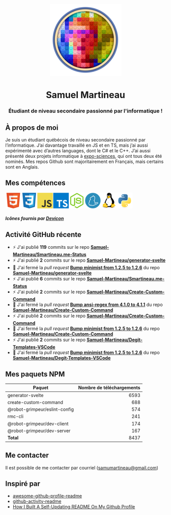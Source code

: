 <div align="middle">
  <img height="225" alt="avatar" src="https://raw.githubusercontent.com/Samuel-Martineau/Samuel-Martineau/master/avatar.png">
  <h1>Samuel Martineau</h1>
  <h3>Étudiant de niveau secondaire passionné par l'informatique !</h3>
</div>

## À propos de moi

Je suis un étudiant québécois de niveau secondaire passionné par l’informatique. J’ai davantage travaillé en JS et en TS, mais j’ai aussi expérimenté avec d’autres languages, dont le C# et le C++. J’ai aussi présenté deux projets informatique à [expo-sciences](https://technoscience.ca/programmes/expo-sciences/), qui ont tous deux été nominés. Mes repos Github sont majoritairement en Français, mais certains sont en Anglais.

## Mes compétences

<img alt="HTML5" src="https://raw.githubusercontent.com/devicons/devicon/master/icons/html5/html5-original.svg" width="50" title="HTML5" /><img alt="CSS3" src="https://raw.githubusercontent.com/devicons/devicon/master/icons/css3/css3-original.svg" width="50" title="CSS3" /><img alt="JavaScript" src="https://raw.githubusercontent.com/devicons/devicon/master/icons/javascript/javascript-original.svg" width="50" title="JavaScript" /><img alt="TypeScript" src="https://raw.githubusercontent.com/devicons/devicon/master/icons/typescript/typescript-original.svg" width="50" title="TypeScript" /><img alt="NodeJS" src="https://raw.githubusercontent.com/devicons/devicon/master/icons/nodejs/nodejs-original.svg" width="50" title="NodeJS" /><img alt="Yarn" src="https://raw.githubusercontent.com/devicons/devicon/master/icons/yarn/yarn-original.svg" width="50" title="Yarn" /><img alt="Linux" src="https://raw.githubusercontent.com/devicons/devicon/master/icons/linux/linux-original.svg" width="50" title="Linux" /><img alt="Python" src="https://raw.githubusercontent.com/devicons/devicon/master/icons/python/python-original.svg" width="50" title="Python" />

##### Icônes fournis par [Devicon](https://konpa.github.io/devicon/)

## Activité GitHub récente

- ⚡ J&#x27;ai publié **119** commits sur le repo [**Samuel-Martineau/Smartineau.me-Status**](https://github.com/Samuel-Martineau/Smartineau.me-Status)
- ⚡ J&#x27;ai publié **2** commits sur le repo [**Samuel-Martineau/generator-svelte**](https://github.com/Samuel-Martineau/generator-svelte)
- 🚫 J&#x27;ai fermé la _pull request_ [**Bump minimist from 1.2.5 to 1.2.6**](https://github.com/Samuel-Martineau/generator-svelte/pull/17) du repo [**Samuel-Martineau/generator-svelte**](https://github.com/Samuel-Martineau/generator-svelte)
- ⚡ J&#x27;ai publié **6** commits sur le repo [**Samuel-Martineau/Smartineau.me-Status**](https://github.com/Samuel-Martineau/Smartineau.me-Status)
- ⚡ J&#x27;ai publié **2** commits sur le repo [**Samuel-Martineau/Create-Custom-Command**](https://github.com/Samuel-Martineau/Create-Custom-Command)
- 🚫 J&#x27;ai fermé la _pull request_ [**Bump ansi-regex from 4.1.0 to 4.1.1**](https://github.com/Samuel-Martineau/Create-Custom-Command/pull/9) du repo [**Samuel-Martineau/Create-Custom-Command**](https://github.com/Samuel-Martineau/Create-Custom-Command)
- ⚡ J&#x27;ai publié **2** commits sur le repo [**Samuel-Martineau/Create-Custom-Command**](https://github.com/Samuel-Martineau/Create-Custom-Command)
- 🚫 J&#x27;ai fermé la _pull request_ [**Bump minimist from 1.2.5 to 1.2.6**](https://github.com/Samuel-Martineau/Create-Custom-Command/pull/8) du repo [**Samuel-Martineau/Create-Custom-Command**](https://github.com/Samuel-Martineau/Create-Custom-Command)
- ⚡ J&#x27;ai publié **2** commits sur le repo [**Samuel-Martineau/Degit-Templates-VSCode**](https://github.com/Samuel-Martineau/Degit-Templates-VSCode)
- 🚫 J&#x27;ai fermé la _pull request_ [**Bump minimist from 1.2.5 to 1.2.6**](https://github.com/Samuel-Martineau/Degit-Templates-VSCode/pull/2) du repo [**Samuel-Martineau/Degit-Templates-VSCode**](https://github.com/Samuel-Martineau/Degit-Templates-VSCode)

## Mes paquets NPM

| Paquet                        | Nombre de téléchargements |
| ----------------------------- | ------------------------: |
| generator-svelte              |                      6593 |
| create-custom-command         |                       688 |
| @robot-grimpeur/eslint-config |                       574 |
| rmc-cli                       |                       241 |
| @robot-grimpeur/dev-client    |                       174 |
| @robot-grimpeur/dev-server    |                       167 |
| **Total**                     |                      8437 |

## Me contacter

Il est possible de me contacter par courriel ([samumartineau@gmail.com](mailto:samumartineau@gmail.com))

## Inspiré par

- [awesome-github-profile-readme](https://github.com/abhisheknaiidu/awesome-github-profile-readme)
- [github-activity-readme](https://github.com/jamesgeorge007/github-activity-readme)
- [How I Built A Self-Updating README On My Github Profile](https://www.mokkapps.de/blog/how-i-built-a-self-updating-readme-on-my-git-hub-profile/)
